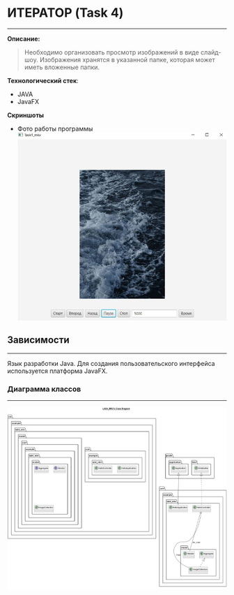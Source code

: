 [1]:work.jpg
[2]:class.jpg

# ИТЕРАТОР (Task 4)

---
**Описание:**

> Необходимо организовать просмотр изображений в виде слайд-шоу.
> Изображения хранятся в указанной папке,
> которая может иметь вложенные папки.

**Технологический стек**:
* JAVA
* JavaFX

**Скриншоты**
* Фото работы программы
  ![ФОТО][1]

## Зависимости

---
Язык разработки Java.
Для создания пользовательского интерфейса используется платформа JavaFX.

### Диаграмма классов

---
![ФОТО][2]

